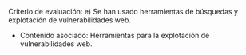 Criterio de evaluación:
e) Se han usado herramientas de búsquedas y explotación de vulnerabilidades web.

* Contenido asociado: Herramientas para la explotación de vulnerabilidades web.